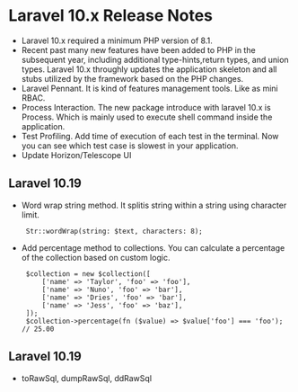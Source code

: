 # Laravel 10.x Release Notes

- Laravel 10.x required a minimum PHP version of 8.1.
- Recent past many new features have been added to PHP in the subsequent year, including additional type-hints,return types, and union types. Laravel 10.x throughly updates the application skeleton and all stubs utilized by the framework based on the PHP changes.
- Laravel Pennant. It is kind of features management tools. Like as mini RBAC.
- Process Interaction. The new package introduce with laravel 10.x is Process. Which is mainly used to execute shell command inside the application.
- Test Profiling. Add time of execution of each test in the terminal. Now you can see which test case is slowest in your application.
- Update Horizon/Telescope UI

## Laravel 10.19
 - Word wrap string method. It splitis string within a string using character limit.
    

        Str::wordWrap(string: $text, characters: 8); 
    
 - Add percentage method to collections. You can calculate a percentage of the collection based on custom logic.
       

        $collection = new $collection([
            ['name' => 'Taylor', 'foo' => 'foo'],
            ['name' => 'Nuno', 'foo' => 'bar'],
            ['name' => 'Dries', 'foo' => 'bar'],
            ['name' => 'Jess', 'foo' => 'baz'],
        ]);
        $collection->percentage(fn ($value) => $value['foo'] === 'foo'); // 25.00
    

## Laravel 10.19
 - toRawSql, dumpRawSql, ddRawSql
